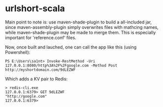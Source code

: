 # urlshort-scala

Main point to note is: use maven-shade-plugin to build a all-included jar, since maven-assembly-plugin simply overwrites files with mathcing names, while maven-shade-plugin may be made to merge them. This is especially important for 'reference.conf' files.

Now, once built and lauched, one can call the app like this (using Powershell): 

```
PS E:\Users\sa1nt> Invoke-RestMethod -Uri 127.0.0.1:8080/http%3A%2F%2Fgoogle.com -Method Post
http://myshortdomain.com/9dLEZWF
```

Which adds a KV pair to Redis:

```
> redis-cli.exe
127.0.0.1:6379> GET 9dLEZWF
"http://google.com"
127.0.0.1:6379>
```
